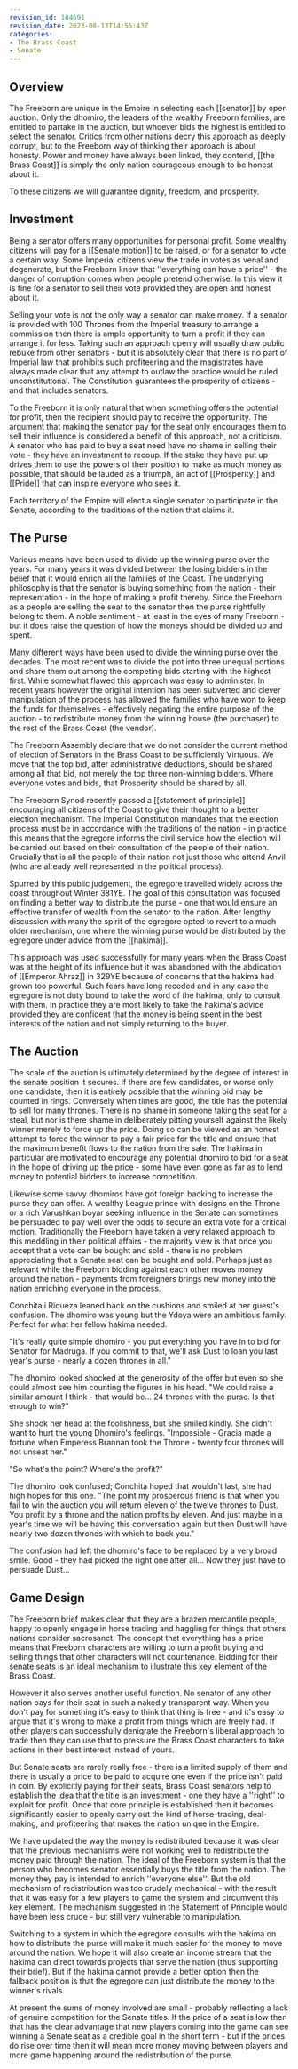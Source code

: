 ```yaml
---
revision_id: 104691
revision_date: 2023-08-13T14:55:43Z
categories:
- The Brass Coast
- Senate
---
```


## Overview
The Freeborn are unique in the Empire in selecting each [[senator]] by open auction. Only the dhomiro, the leaders of the wealthy Freeborn families, are entitled to partake in the auction, but whoever bids the highest is entitled to select the senator. Critics from other nations decry this approach as deeply corrupt, but to the Freeborn way of thinking their approach is about honesty. Power and money have always been linked, they contend, [[the Brass Coast]] is simply the only nation courageous enough to be honest about it.

To these citizens we will guarantee dignity, freedom, and prosperity.

## Investment
Being a senator offers many opportunities for personal profit. Some wealthy citizens will pay for a [[Senate motion]] to be raised, or for a senator to vote a certain way. Some Imperial citizens view the trade in votes as venal and degenerate, but the Freeborn know that ''everything can have a price'' - the danger of corruption comes when people pretend otherwise. In this view it is fine for a senator to sell their vote provided they are open and honest about it.

Selling your vote is not the only way a senator can make money. If a senator is provided with 100 Thrones from the Imperial treasury to arrange a commission then there is ample opportunity to turn a profit if they can arrange it for less. Taking such an approach openly will usually draw public rebuke from other senators - but it is absolutely clear that there is no part of Imperial law that prohibits such profiteering and the magistrates have always made clear that any attempt to outlaw the practice would be ruled unconstitutional. The Constitution guarantees the prosperity of citizens - and that includes senators.

To the Freeborn it is only natural that when something offers the potential for profit, then the recipient should pay to receive the opportunity. The argument that making the senator pay for the seat only encourages them to sell their influence is considered a benefit of this approach, not a criticism. A senator who has paid to buy a seat need have no shame in selling their vote - they have an investment to recoup. If the stake they have put up drives them to use the powers of their position to make as much money as possible, that should be lauded as a triumph, an act of [[Prosperity]] and [[Pride]] that can inspire everyone who sees it.

Each territory of the Empire will elect a single senator to participate in the Senate, according to the traditions of the nation that claims it.

## The Purse
Various means have been used to divide up the winning purse over the years. For many years it was divided between the losing bidders in the belief that it would enrich all the families of the Coast. The underlying philosophy is that the senator is buying something from the nation - their representation - in the hope of making a profit thereby. Since the Freeborn as a people are selling the seat to the senator then the purse rightfully belong to them. A noble sentiment - at least in the eyes of many Freeborn - but it does raise the question of how the moneys should be divided up and spent.

Many different ways have been used to divide the winning purse over the decades. The most recent was to divide the pot into three unequal portions and share them out among the competing bids starting with the highest first. While somewhat flawed this approach was easy to administer. In recent years however the original intention has been subverted and clever manipulation of the process has allowed the families who have won to keep the funds for themselves - effectively negating the entire purpose of the auction - to redistribute money from the winning house (the purchaser) to the rest of the Brass Coast (the vendor).

The Freeborn Assembly declare that we do not consider the current method of election of Senators in the Brass Coast to be sufficiently Virtuous. We move that the top bid, after administrative deductions, should be shared among all that bid, not merely the top three non-winning bidders. Where everyone votes and bids, that Prosperity should be shared by all.

The Freeborn Synod recently passed a [[statement of principle]] encouraging all citizens of the Coast to give their thought to a better election mechanism. The Imperial Constitution mandates that the election process must be in accordance with the traditions of the nation - in practice this means that the egregore informs the civil service how the election will be carried out based on their consultation of the people of their nation. Crucially that is all the people of their nation not just those who attend Anvil (who are already well represented in the political process).

Spurred by this public judgement, the egregore travelled widely across the coast throughout Winter 381YE. The goal of this consultation was focused on finding a better way to distribute the purse - one that would ensure an effective transfer of wealth from the senator to the nation. After lengthy discussion with many the spirit of the egregore opted to revert to a much older mechanism, one where the winning purse would be distributed by the egregore under advice from the [[hakima]].

This approach was used successfully for many years when the Brass Coast was at the height of its influence but it was abandoned with the abdication of [[Emperor Ahraz]] in 329YE because of concerns that the hakima had grown too powerful. Such fears have long receded and in any case the egregore is not duty bound to take the word of the hakima, only to consult with them. In practice they are most likely to take the hakima's advice provided they are confident that the money is being spent in the best interests of the nation and not simply returning to the buyer.

## The Auction
The scale of the auction is ultimately determined by the degree of interest in the senate position it secures. If there are few candidates, or worse only one candidate, then it is entirely possible that the winning bid may be counted in rings. Conversely when times are good, the title has the potential to sell for many thrones. There is no shame in someone taking the seat for a steal, but nor is there shame in deliberately pitting yourself against the likely winner merely to force up the price. Doing so can be viewed as an honest attempt to force the winner to pay a fair price for the title and ensure that the maximum benefit flows to the nation from the sale. The hakima in particular are motivated to encourage any potential dhomiro to bid for a seat in the hope of driving up the price - some have even gone as far as to lend money to potential bidders to increase competition.

Likewise some savvy dhomiros have got foreign backing to increase the purse they can offer. A wealthy League prince with designs on the Throne or a rich Varushkan boyar seeking influence in the Senate can sometimes be persuaded to pay well over the odds to secure an extra vote for a critical motion. Traditionally the Freeborn have taken a very relaxed approach to this meddling in their political affairs - the majority view is that once you accept that a vote can be bought and sold - there is no problem appreciating that a Senate seat can be bought and sold. Perhaps just as relevant while the Freeborn bidding against each other moves money around the nation - payments from foreigners brings new money into the nation enriching everyone in the process.

Conchita i Riqueza leaned back on the cushions and smiled at her guest's confusion. The dhomiro was young but the Ydoya were an ambitious family. Perfect for what her fellow hakima needed.

"It's really quite simple dhomiro - you put everything you have in to bid for Senator for Madruga. If you commit to that, we'll ask Dust to loan you last year's purse - nearly a dozen thrones in all."

The dhomiro looked shocked at the generosity of the offer but even so she could almost see him counting the figures in his head. "We could raise a similar amount I think - that would be... 24 thrones with the purse. Is that enough to win?"

She shook her head at the foolishness, but she smiled kindly. She didn't want to hurt the young Dhomiro's feelings. "Impossible - Gracia made a fortune when Emperess Brannan took the Throne - twenty four thrones will not unseat her."

"So what's the point? Where's the profit?"

The dhomiro look confused; Conchita hoped that wouldn't last, she had high hopes for this one. "The point my prosperous friend is that when you fail to win the auction you will return eleven of the twelve thrones to Dust. You profit by a throne and the nation profits by eleven. And just maybe in a year's time we will be having this conversation again but then Dust will have nearly two dozen thrones with which to back you."

The confusion had left the dhomiro's face to be replaced by a very broad smile. Good - they had picked the right one after all... Now they just have to persuade Dust...


## Game Design
The Freeborn brief makes clear that they are a brazen mercantile people, happy to openly engage in horse trading and haggling for things that others nations consider sacrosanct. The concept that everything has a price means that Freeborn characters are willing to turn a profit buying and selling things that other characters will not countenance. Bidding for their senate seats is an ideal mechanism to illustrate this key element of the Brass Coast.

However it also serves another useful function. No senator of any other nation pays for their seat in such a nakedly transparent way. When you don't pay for something it's easy to think that thing is free - and it's easy to argue that it's wrong to make a profit from things which are freely had. If other players can successfully denigrate the Freeborn's liberal approach to trade then they can use that to pressure the Brass Coast characters to take actions in their best interest instead of yours.

But Senate seats are rarely really free - there is a limited supply of them and there is usually a price to be paid to acquire one even if the price isn't paid in coin. By explicitly paying for their seats, Brass Coast senators help to establish the idea that the title is an investment - one they have a ''right'' to exploit for profit. Once that core principle is established then it becomes significantly easier to openly carry out the kind of horse-trading, deal-making, and profiteering that makes the nation unique in the Empire.

We have updated the way the money is redistributed because it was clear that the previous mechanisms were not working well to redistribute the money paid through the nation. The ideal of the Freeborn system is that the person who becomes senator essentially buys the title from the nation. The money they pay is intended to enrich ''everyone else''. But the old mechanism of redistribution was too crudely mechanical - with the result that it was easy for a few players to game the system and circumvent this key element. The mechanism suggested in the Statement of Principle would have been less crude - but still very vulnerable to manipulation. 

Switching to a system in which the egregore consults with the hakima on how to distribute the purse will make it much easier for the money to move around the nation. We hope it will also create an income stream that the hakima can direct towards projects that serve the nation (thus supporting their brief). But if the hakima cannot provide a better option then the fallback position is that the egregore can just distribute the money to the winner's rivals.

At present the sums of money involved are small - probably reflecting a lack of genuine competition for the Senate titles. If the price of a seat is low then that has the clear advantage that new players coming into the game can see winning a Senate seat as a credible goal in the short term - but if the prices do rise over time then it will mean more money moving between players and more game happening around the redistribution of the purse.


